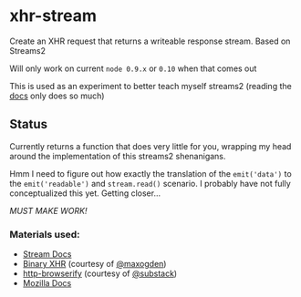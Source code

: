 xhr-stream
===
Create an XHR request that returns a writeable response stream. Based on Streams2

Will only work on current `node 0.9.x` or `0.10` when that comes out

This is used as an experiment to better teach myself streams2 (reading the [docs][streamDocs] only does so much)

Status
------

Currently returns a function that does very little for you, wrapping my head
around the implementation of this streams2 shenanigans.

Hmm I need to figure out how exactly the translation of the `emit('data')` to
the `emit('readable')` and `stream.read()` scenario. I probably have not fully
conceptualized this yet. Getting closer...

*MUST MAKE WORK!*

### Materials used: ###

* [Stream Docs][streamDocs]
* [Binary XHR][binaryXHR] (courtesy of [@maxogden][maxogden])
* [http-browserify][httpbrowser] (courtesy of [@substack][substack])
* [Mozilla Docs][mozillaXHR]

[mozillaXHR]: https://developer.mozilla.org/en-US/docs/DOM/XMLHttpRequest/Using_XMLHttpRequest
[httpbrowser]: https://github.com/substack/http-browserify
[substack]: https://github.com/substack
[maxogden]: https://github.com/maxogden
[binaryXHR]: https://github.com/maxogden/binary-xhr/blob/master/index.js
[streamDocs]: https://github.com/joyent/node/blob/master/doc/api/stream.markdown
